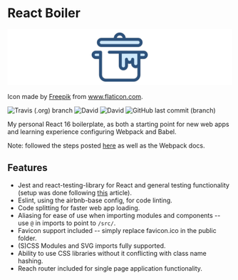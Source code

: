 # React Boiler

![Pot Logo](pot_logo.png 'Pot Logo')

Icon made by [Freepik](https://www.flaticon.com/authors/freepik) from www.flaticon.com.

![Travis (.org) branch](https://img.shields.io/travis/vzhny/react-boiler/master?style=for-the-badge)
![David](https://img.shields.io/david/vzhny/react-boiler?style=for-the-badge)
![David](https://img.shields.io/david/dev/vzhny/react-boiler?style=for-the-badge)
![GitHub last commit (branch)](https://img.shields.io/github/last-commit/vzhny/react-boiler/master?style=for-the-badge)

My personal React 16 boilerplate, as both a starting point for new web apps and learning experience configuring Webpack and Babel.

Note: followed the steps posted [here](https://auralinna.blog/) as well as the Webpack docs.

## Features

- Jest and react-testing-library for React and general testing functionality (setup was done following [this](https://link.medium.com/fhDZqcKLNT) article).
- Eslint, using the airbnb-base config, for code linting.
- Code splitting for faster web app loading.
- Aliasing for ease of use when importing modules and components -- use `@` in imports to point to `/src/`.
- Favicon support included -- simply replace favicon.ico in the public folder.
- (S)CSS Modules and SVG imports fully supported.
- Ability to use CSS libraries without it conflicting with class name hashing.
- Reach router included for single page application functionality.
